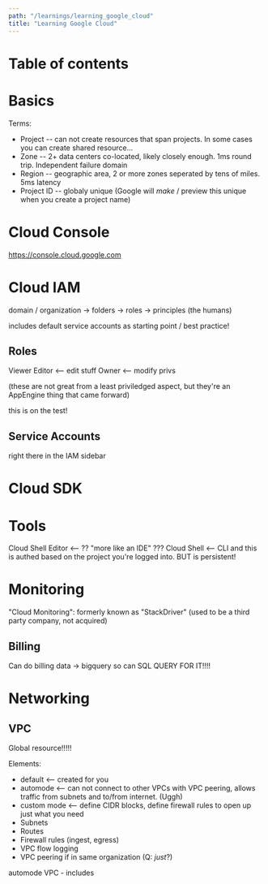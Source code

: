 ```yaml
---
path: "/learnings/learning_google_cloud"
title: "Learning Google Cloud"
---
```


# Table of contents

<!-- toc -->

# Basics

Terms:

  * Project -- can not create resources that span projects. In some cases you can create shared resource...
  * Zone -- 2+ data centers co-located, likely closely enough. 1ms round trip. Independent failure domain
  * Region -- geographic area, 2 or more zones seperated by tens of miles. 5ms latency
  * Project ID -- globaly unique (Google will _make_ / preview this unique when you create a project name)

# Cloud Console

https://console.cloud.google.com


# Cloud IAM


domain / organization -> folders -> roles -> principles (the humans)

includes default service accounts as starting point / best practice!

## Roles

Viewer
Editor <-- edit stuff
Owner <-- modify privs

(these are not great from a least priviledged aspect, but they're an AppEngine thing that came forward)

this is on the test!

## Service Accounts

right there in the IAM sidebar

# Cloud SDK

# Tools

Cloud Shell Editor <-- ?? "more like an IDE" ???
Cloud Shell  <-- CLI and this is authed based on the project you're logged into. BUT is persistent!

# Monitoring

"Cloud Monitoring": formerly known as "StackDriver" (used to be a third party company, not acquired)

## Billing

Can do billing data -> bigquery so can SQL QUERY FOR IT!!!!

# Networking


## VPC

Global resource!!!!!

Elements:

  * default  <-- created for you
  * automode    <-- can not connect to other VPCs with VPC peering, allows traffic from subnets and to/from internet. (Uggh)
  * custom mode  <-- define CIDR blocks, define firewall rules to open up just what you need
  * Subnets
  * Routes
  * Firewall rules (ingest, egress)
  * VPC flow logging
  * VPC peering if in same organization (Q: _just_?)


automode VPC - includes
